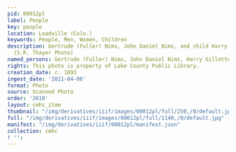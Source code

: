 ```yaml
---
pid: 00012pl
label: People
key: people
location: Leadville (Colo.)
keywords: People, Men, Women, Children
description: Gertrude (Fuller) Nims, John Daniel Nims, and child Harry Gillette Nims
  (S.R. Thayer Photo)
named_persons: Gertrude (Fuller) Nims, John Daniel Nims, Harry Gillette Nims
rights: This photo is property of Lake County Public Library.
creation_date: c. 1893
ingest_date: '2021-04-06'
format: Photo
source: Scanned Photo
order: '2610'
layout: cmhc_item
thumbnail: "/img/derivatives/iiif/images/00012pl/full/250,/0/default.jpg"
full: "/img/derivatives/iiif/images/00012pl/full/1140,/0/default.jpg"
manifest: "/img/derivatives/iiif/00012pl/manifest.json"
collection: cmhc
! '': 
---
```

